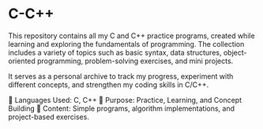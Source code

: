 # C-C++
This repository contains all my C and C++ practice programs, created while learning and exploring the fundamentals of programming. The collection includes a variety of topics such as basic syntax, data structures, object-oriented programming, problem-solving exercises, and mini projects.

It serves as a personal archive to track my progress, experiment with different concepts, and strengthen my coding skills in C/C++.

🔹 Languages Used: C, C++
🔹 Purpose: Practice, Learning, and Concept Building
🔹 Content: Simple programs, algorithm implementations, and project-based exercises.

